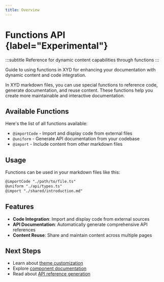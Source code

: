 ```yaml
---
title: Overview
---
```


# Functions API {label="Experimental"}
:::subtitle
Reference for dynamic content capabilities through functions
:::

Guide to using functions in XYD for enhancing your documentation with dynamic content and code integration.

In XYD markdown files, you can use special functions to reference code, generate documentation, and reuse content. These functions help you create more maintainable and interactive documentation.

## Available Functions

Here's the list of all functions available:

- `@importCode` - Import and display code from external files
- `@uniform` - Generate API documentation from your codebase
- `@import` - Include content from other markdown files

## Usage

Functions can be used in your markdown files like this:

```md
@importCode "./path/to/file.ts"
@uniform "./api/types.ts"
@import "./shared/introduction.md"
```

## Features

- **Code Integration**: Import and display code from external sources
- **API Documentation**: Automatically generate comprehensive API references
- **Content Reuse**: Share and maintain content across multiple pages

## Next Steps

- Learn about [theme customization](/docs/guides/customization-introduction)
- Explore [component documentation](/docs/components)
- Read about [API reference generation](/docs/guides/api-reference)
